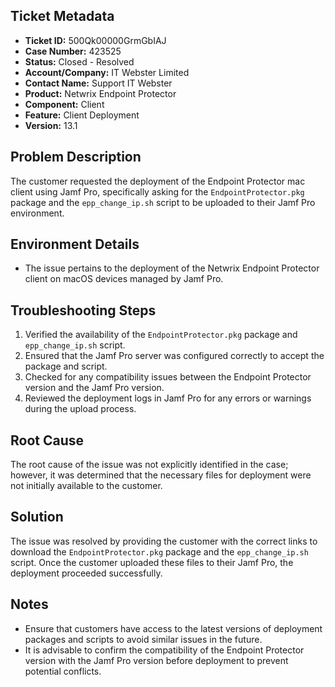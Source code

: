 ## Ticket Metadata
- **Ticket ID:** 500Qk00000GrmGbIAJ
- **Case Number:** 423525
- **Status:** Closed - Resolved
- **Account/Company:** IT Webster Limited
- **Contact Name:** Support IT Webster
- **Product:** Netwrix Endpoint Protector
- **Component:** Client
- **Feature:** Client Deployment
- **Version:** 13.1

## Problem Description
The customer requested the deployment of the Endpoint Protector mac client using Jamf Pro, specifically asking for the `EndpointProtector.pkg` package and the `epp_change_ip.sh` script to be uploaded to their Jamf Pro environment.

## Environment Details
- The issue pertains to the deployment of the Netwrix Endpoint Protector client on macOS devices managed by Jamf Pro.

## Troubleshooting Steps
1. Verified the availability of the `EndpointProtector.pkg` package and `epp_change_ip.sh` script.
2. Ensured that the Jamf Pro server was configured correctly to accept the package and script.
3. Checked for any compatibility issues between the Endpoint Protector version and the Jamf Pro version.
4. Reviewed the deployment logs in Jamf Pro for any errors or warnings during the upload process.

## Root Cause
The root cause of the issue was not explicitly identified in the case; however, it was determined that the necessary files for deployment were not initially available to the customer.

## Solution
The issue was resolved by providing the customer with the correct links to download the `EndpointProtector.pkg` package and the `epp_change_ip.sh` script. Once the customer uploaded these files to their Jamf Pro, the deployment proceeded successfully.

## Notes
- Ensure that customers have access to the latest versions of deployment packages and scripts to avoid similar issues in the future.
- It is advisable to confirm the compatibility of the Endpoint Protector version with the Jamf Pro version before deployment to prevent potential conflicts.